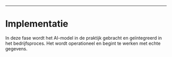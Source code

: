 ---
# Implementatie
In deze fase wordt het AI-model in de praktijk gebracht en geïntegreerd in het bedrijfsproces. Het wordt operationeel en begint te werken met echte gegevens.
